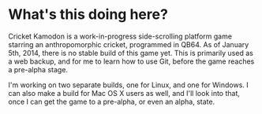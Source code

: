 What's this doing here?
===============

Cricket Kamodon is a work-in-progress side-scrolling platform game starring an anthropomorphic cricket, programmed in QB64. As of January 5th, 2014, there is no stable build of this game yet. This is primarily used as a web backup, and for me to learn how to use Git, before the game reaches a pre-alpha stage.

I'm working on two separate builds, one for Linux, and one for Windows. I can also make a build for Mac OS X users as well, and I'll look into that, once I can get the game to a pre-alpha, or even an alpha, state.
